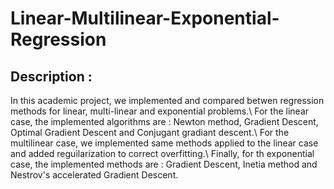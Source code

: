 # Linear-Multilinear-Exponential-Regression
## Description : 
In this academic project, we implemented and compared  betwen regression methods for linear, multi-linear and exponential problems.\\
For the linear case, the implemented algorithms are : Newton method, Gradient Descent, Optimal Gradient Descent and Conjugant gradiant descent.\\
For the multilinear case, we implemented same methods applied to the linear case and added reguilarization to correct overfitting.\\
Finally, for th exponential case, the implemented methods are : Gradient Descent, Inetia method and Nestrov's accelerated Gradient Descent.
